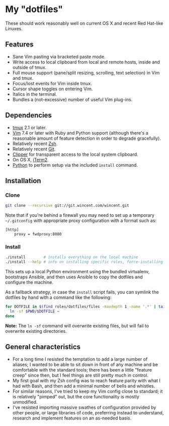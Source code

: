 # My "dotfiles"

These should work reasonably well on current OS X and recent Red Hat-like
Linuxes.

## Features

* Sane Vim pasting via bracketed paste mode.
* Write access to local clipboard from local and remote hosts, inside and
  outside of tmux.
* Full mouse support (pane/split resizing, scrolling, text selection) in Vim and
  tmux.
* Focus/lost events for Vim inside tmux.
* Cursor shape toggles on entering Vim.
* Italics in the terminal.
* Bundles a (not-excessive) number of useful Vim plug-ins.

## Dependencies

* [tmux](http://tmux.sourceforge.net/) 2.1 or later.
* [Vim](http://www.vim.org/) 7.4 or later with Ruby and Python support (although there's
  a reasonable amount of feature detection in order to degrade gracefully).
* Relatively recent [Zsh](http://www.zsh.org/).
* Relatively recent [Git](http://git-scm.com/).
* [Clipper](https://wincent.com/products/clipper) for transparent access to the
  local system clipboard.
* On OS X, [iTerm2](http://www.iterm2.com/).
* [Python](https://www.python.org/) to perform setup via the included `install`
  command.

## Installation

### Clone

```sh
git clone --recursive git://git.wincent.com/wincent.git
```

Note that if you're behind a firewall you may need to set up a temporary
`~/.gitconfig` with appropriate proxy configuration with a format such as:

```
[http]
	proxy = fwdproxy:8080
```

### Install

```sh
./install        # installs everything on the local machine
./install --help # info on installing specific roles, force-installing etc
```

This sets up a local Python environment using the bundled virtualenv, bootstraps
Ansible, and then uses Ansible to copy the dotfiles and configure the machine.

As a fallback strategy, in case the `install` script fails, you can symlink the
dotfiles by hand with a command like the following:

```sh
for DOTFILE in $(find roles/dotfiles/files -maxdepth 1 -name '.*' | tail -n +2); do
  ln -sf $PWD/$DOTFILE ~
done
```

**Note:** The `ln -sf` command will overwrite existing files, but will fail to
overwrite existing directories.

## General characteristics

* For a long time I resisted the temptation to add a large number of aliases; I
  wanted to be able to sit down in front of any machine and be comfortable with
  the standard tools; there has been a little "feature creep" since then, but I
  feel things are still pretty much in control.
* My first goal with my Zsh config was to reach feature parity with what I had
  with Bash, and then add a minimal number of bells and whistles.
* For similar reasons, I've tried to keep my Vim config close to standard; it is
  relatively "pimped" out, but the core functionality is mostly unmodified.
* I've resisted importing massive swathes of configuration provided by other
  people, or large libraries of code, preferring instead to understand, research
  and implement features on an as-needed basis.
